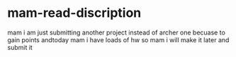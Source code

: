 # mam-read-discription
mam i am just submitting another project instead of archer one becuase to gain points andtoday mam i have loads of hw so mam i will make it later and submit it 
